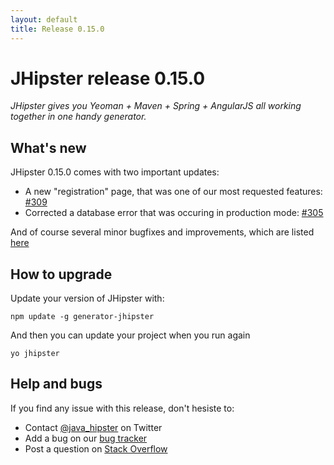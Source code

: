 ```yaml
---
layout: default
title: Release 0.15.0
---
```


JHipster release 0.15.0
==================

*JHipster gives you Yeoman + Maven + Spring + AngularJS all working together in one handy generator.*

What's new
----------

JHipster 0.15.0 comes with two important updates:

- A new "registration" page, that was one of our most requested features: [#309](https://github.com/jhipster/generator-jhipster/pull/309)
- Corrected a database error that was occuring in production mode: [#305](https://github.com/jhipster/generator-jhipster/issues/305)

And of course several minor bugfixes and improvements, which are listed [here](https://github.com/jhipster/generator-jhipster/issues?milestone=4&page=1&state=closed)

How to upgrade
------------

Update your version of JHipster with:

```
npm update -g generator-jhipster
```

And then you can update your project when you run again

```
yo jhipster
```

Help and bugs
--------------

If you find any issue with this release, don't hesiste to:

- Contact [@java_hipster](https://twitter.com/java_hipster) on Twitter
- Add a bug on our [bug tracker](https://github.com/jhipster/generator-jhipster/issues?state=open)
- Post a question on [Stack Overflow](http://stackoverflow.com/tags/jhipster/info)
